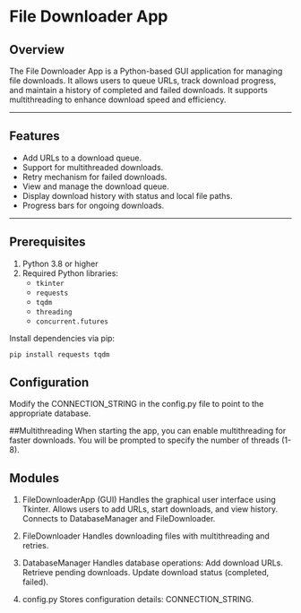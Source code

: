 # File Downloader App

## Overview
The File Downloader App is a Python-based GUI application for managing file downloads. It allows users to queue URLs, track download progress, and maintain a history of completed and failed downloads. 
It supports multithreading to enhance download speed and efficiency.

---

## Features
- Add URLs to a download queue.
- Support for multithreaded downloads.
- Retry mechanism for failed downloads.
- View and manage the download queue.
- Display download history with status and local file paths.
- Progress bars for ongoing downloads.

---

## Prerequisites
1. Python 3.8 or higher
2. Required Python libraries:
   - `tkinter`
   - `requests`
   - `tqdm`
   - `threading`
   - `concurrent.futures`

Install dependencies via pip:
```bash
pip install requests tqdm
```

## Configuration
Modify the CONNECTION_STRING in the config.py file to point to the appropriate database.

##Multithreading
When starting the app, you can enable multithreading for faster downloads. You will be prompted to specify the number of threads (1-8).

## Modules

1. FileDownloaderApp (GUI)
Handles the graphical user interface using Tkinter.
Allows users to add URLs, start downloads, and view history.
Connects to DatabaseManager and FileDownloader.

2. FileDownloader
Handles downloading files with multithreading and retries.

3. DatabaseManager
Handles database operations:
Add download URLs.
Retrieve pending downloads.
Update download status (completed, failed).

4. config.py
Stores configuration details: CONNECTION_STRING.

